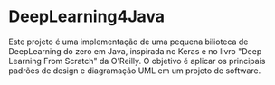 # DeepLearning4Java
Este projeto é uma implementação de uma pequena bilioteca de DeepLearning do zero em Java, inspirada no Keras e no livro "Deep Learning From Scratch" da O'Reilly. O objetivo é aplicar os principais padrões de design e diagramação UML em um projeto de software.
